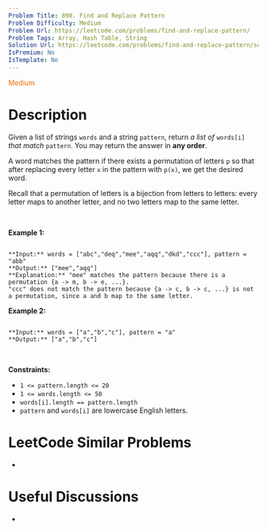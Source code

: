 ```yaml
---
Problem Title: 890. Find and Replace Pattern
Problem Difficulty: Medium
Problem Url: https://leetcode.com/problems/find-and-replace-pattern/
Problem Tags: Array, Hash Table, String
Solution Url: https://leetcode.com/problems/find-and-replace-pattern/solution/
IsPremium: No
IsTemplate: No
---
```


<span style="color: rgb(239, 108, 0);">Medium</span>

# Description

Given a list of strings `words` and a string `pattern`, return *a list of* `words[i]` *that match* `pattern`. You may return the answer in **any order**.


A word matches the pattern if there exists a permutation of letters `p` so that after replacing every letter `x` in the pattern with `p(x)`, we get the desired word.


Recall that a permutation of letters is a bijection from letters to letters: every letter maps to another letter, and no two letters map to the same letter.


 


**Example 1:**



```

**Input:** words = ["abc","deq","mee","aqq","dkd","ccc"], pattern = "abb"
**Output:** ["mee","aqq"]
**Explanation:** "mee" matches the pattern because there is a permutation {a -> m, b -> e, ...}. 
"ccc" does not match the pattern because {a -> c, b -> c, ...} is not a permutation, since a and b map to the same letter.

```

**Example 2:**



```

**Input:** words = ["a","b","c"], pattern = "a"
**Output:** ["a","b","c"]

```

 


**Constraints:**


* `1 <= pattern.length <= 20`
* `1 <= words.length <= 50`
* `words[i].length == pattern.length`
* `pattern` and `words[i]` are lowercase English letters.




# LeetCode Similar Problems

- []()

# Useful Discussions

- []()
